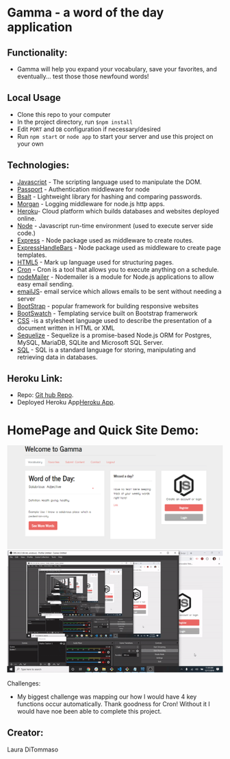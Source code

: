 # Gamma - a word of the day application 

## Functionality: 

* Gamma will help you expand your vocabulary, save your favorites, and eventually... test those those newfound words!

## Local Usage
* Clone this repo to your computer
* In the project directory, run `$npm install`
* Edit `PORT` and `DB` configuration if necessary/desired 
* Run `npm start` or `node app` to start your server and use this project on your own

## Technologies: 
* [Javascript](https://www.javascript.com/) - The scripting language used to manipulate the DOM. 
* [Passport](https://www.npmjs.com/package/passport) - Authentication middleware for node   
* [Bsalt](https://www.npmjs.com/package/bcryptjs) - Lightweight library for hashing and comparing passwords. 
* [Morgan](https://www.npmjs.com/package/morgan) - Logging middleware for node.js http apps. 
* [Heroku](https://www.heroku.com/)- Cloud platform which builds databases and websites deployed online. 
* [Node](https://nodejs.org/en) - Javascript run-time environment (used to execute server side code.)
* [Express](https://www.npmjs.com/package/express) - Node package used as middleware to create routes.
* [ExpressHandleBars](https://www.npmjs.com/package/handlebars) - Node package used as middleware to create page templates. 
* [HTML5](https://developer.mozilla.org/en-US/docs/Web/Guide/HTML/HTML5) - Mark up language used for structuring pages. 
* [Cron](https://www.npmjs.com/package/cron) - Cron is a tool that allows you to execute anything on a schedule.
* [nodeMailer](https://nodemailer.com/about/) - Nodemailer is a module for Node.js applications to allow easy email sending. 
* [emailJS](https://www.emailjs.com/)- email service which allows emails to be sent without needing a server
* [BootStrap](https://getbootstrap.com/) - popular framework for building responsive websites
* [BootSwatch](https://bootswatch.com/) - Templating service built on Bootstrap framerwork 
* [CSS](https://developer.mozilla.org/en-US/docs/Web/CSS) -is a stylesheet language used to describe the presentation of a document written in HTML or XML
* [Sequelize](https://sequelize.org/) - Sequelize is a promise-based Node.js ORM for Postgres, MySQL, MariaDB, SQLite and Microsoft SQL Server. 
* [SQL](https://developer.mozilla.org/en-US/docs/Glossary/SQL) - SQL is a standard language for storing, manipulating and retrieving data in databases.


## Heroku Link: 
* Repo: [Git hub Repo](https://github.com/lmd808/gamma).
* Deployed Heroku App[Heroku App](https://desolate-eyrie-68120.herokuapp.com/).

# HomePage and Quick Site Demo:  

![homePage](./images/homepage.png)
![siteDemo](./images/demo.gif)

Challenges: 
* My biggest challenge was mapping our how I would have 4 key functions occur automatically. Thank goodness for Cron! Without it I would have noe been able to complete this project.  


## Creator: 
Laura DiTommaso
